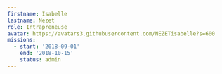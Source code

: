 ```yaml
---
firstname: Isabelle
lastname: Nezet
role: Intrapreneuse
avatar: https://avatars3.githubusercontent.com/NEZETisabelle?s=600
missions:
  - start: '2018-09-01'
    end: '2018-10-15'
    status: admin
---
```

